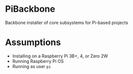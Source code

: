 # PiBackbone
Backbone installer of core subsystems for Pi-based projects

# Assumptions
- Installing on a Raspberry Pi 3B+, 4, or Zero 2W
- Running Raspberry Pi OS
- Running as user `pi`
